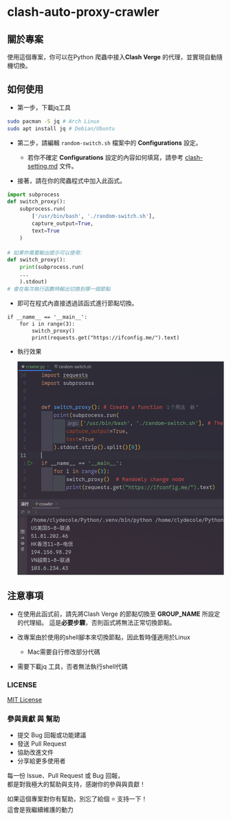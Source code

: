 # clash-auto-proxy-crawler

## 關於專案

使用這個專案，你可以在Python 爬蟲中接入**Clash Verge** 的代理，並實現自動隨機切換。

## 如何使用

- 第一步，下載jq工具

```bash
sudo pacman -S jq # Arch Linux
sudo apt install jq # Debian/Ubuntu
```

- 第二步，請編輯 `random-switch.sh` 檔案中的 **Configurations** 設定。
  - 若你不確定 **Configurations** 設定的內容如何填寫，請參考 [clash-setting.md](clash-setting.md) 文件。
  
- 接著，請在你的爬蟲程式中加入此函式。

```python 
import subprocess
def switch_proxy():
	subprocess.run(
		['/usr/bin/bash', './random-switch.sh'],
		capture_output=True,
		text=True
	)

# 如果你需要輸出提示可以使用: 
def switch_proxy():
	print(subprocess.run(
	...
	).stdout)
# 會在每次執行函數時輸出切換到哪一個節點
```

- 即可在程式內直接透過該函式進行節點切換。

```
if __name__ == '__main__':
	for i in range(3):
		switch_proxy()
		print(requests.get("https://ifconfig.me/").text)
```

- 執行效果

  ![run effect](photo/run-effect.png)

## 注意事項

- 在使用此函式前，請先將Clash Verge 的節點切換至 **GROUP_NAME** 所設定的代理組。
這是**必要步驟**，否則函式將無法正常切換節點。

- 改專案由於使用的shell腳本來切換節點，因此暫時僅適用於Linux
   - Mac需要自行修改部分代碼

- 需要下載jq 工具，否者無法執行shell代碼


### LICENSE

[MIT License](LICENSE)

###  參與貢獻 與 幫助

- 提交 Bug 回報或功能建議
- 發送 Pull Request
- 協助改進文件
- 分享給更多使用者

每一份 Issue、Pull Request 或 Bug 回報，  
都是對我極大的幫助與支持，感謝你的參與與貢獻！

如果這個專案對你有幫助，別忘了給個 ⭐️ 支持一下！  
這會是我繼續維護的動力